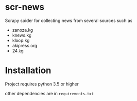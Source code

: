 # scr-news

Scrapy spider for collecting news from several sources such as
- zanoza.kg
- knews.kg
- kloop.kg
- akipress.org
- 24.kg

# Installation

Project requires python 3.5 or higher

other dependencies are in `requirements.txt`
